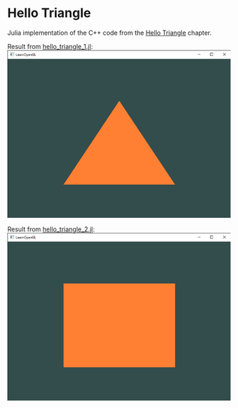 # Hello Triangle
 Julia implementation of the C++ code from the [Hello Triangle](https://learnopengl.com/Getting-started/Hello-Triangle) chapter.

 Result from [hello_triangle_1.jl](hello_triangle_1.jl):
 ![hello_triangle_1.jl](results/Hello-Triangle_1.png)

 Result from [hello_triangle_2.jl](hello_triangle_2.jl):
 ![hello_triangle_2.jl](results/Hello_Triangle_2.png)